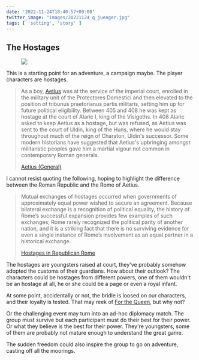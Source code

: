 ```yaml
---
date: '2022-11-24T18:40:57+09:00'
twitter_image: "images/20221124_q_juenger.jpg"
tags: [ 'setting', 'story' ]
---
```


## The Hostages

<figure class="right largestt">
<img src="images/20221124_juenger.jpg" loading="lazy" />
<figcaption>
</figcaption>
</figure>

This is a starting point for an adventure, a campaign maybe. The player characters are hostages.

> As a boy, [Aetius](https://en.wikipedia.org/wiki/Aetius_(general)) was at the service of the imperial court, enrolled in the military unit of the Protectores Domestici and then elevated to the position of tribunus praetorianus partis militaris, setting him up for future political eligibility. Between 405 and 408 he was kept as hostage at the court of Alaric I, king of the Visigoths. In 408 Alaric asked to keep Aetius as a hostage, but was refused, as Aetius was sent to the court of Uldin, king of the Huns, where he would stay throughout much of the reign of Charaton, Uldin's successor. Some modern historians have suggested that Aetius's upbringing amongst militaristic peoples gave him a martial vigour not common in contemporary Roman generals.
>
> <span class="attribution">[Aetius (General)](https://en.wikipedia.org/wiki/Aetius_(general))</span>

I cannot resist quoting the following, hoping to highlight the difference between the Roman Republic and the Rome of Aetius.

> Mutual exchanges of hostages occurred when governments of approximately equal power wished to secure an agreement. Because bilateral exchange is a recognition of political equality, the history of Rome’s successful expansion provides few examples of such exchanges; Rome rarely recognized the political parity of another nation, and it is a striking fact that there is no surviving evidence for even a single instance of Rome’s involvement as an equal partner in a historical exchange.
>
> <span class="attribution">[Hostages in Republican Rome](https://chs.harvard.edu/chapter/2-the-system-of-hostage-regulations-in-rome-and-the-greco-roman-world-27-79/)</span>

The hostages are youngsters raised at court, they've probably somehow adopted the customs of their guardians. How about their outlook? The characters could be hostages from different powers, one of them wouldn't be an hostage at all, he or she could be a page or even a royal infant.

At some point, accidentally or not, the bridle is loosed on our characters, and their loyalty is tested. That may reek of [For the Queen](https://evilhat.com/product/for-the-queen/), but why not?

Or the challenging event may turn into an ad-hoc diplomacy match. The group must survive but each participant must do their best for their power. Or what they believe is the best for their power. They're youngsters, some of them are probably not mature enough to understand the great game.

The sudden freedom could also inspire the group to go on adventure, casting off  all the moorings.


<!-- 21 8 -->

